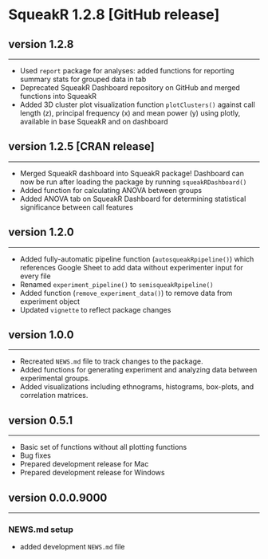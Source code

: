 # SqueakR 1.2.8 [GitHub release]

## version 1.2.8

---

* Used `report` package for analyses: added functions for reporting summary stats
  for grouped data in tab
* Deprecated SqueakR Dashboard repository on GitHub and merged functions into
  SqueakR
* Added 3D cluster plot visualization function `plotClusters()` against call
  length (z), principal frequency (x) and mean power (y) using plotly, available
  in base SqueakR and on dashboard

## version 1.2.5 [CRAN release]

---

* Merged SqueakR dashboard into SqueakR package! Dashboard can now be run after
  loading the package by running `squeakRDashboard()`
* Added function for calculating ANOVA between groups
* Added ANOVA tab on SqueakR Dashboard for determining statistical significance
  between call features

## version 1.2.0

---

* Added fully-automatic pipeline function (`autosqueakRpipeline()`) which references
  Google Sheet to add data without experimenter input for every file
* Renamed `experiment_pipeline()` to `semisqueakRpipeline()`
* Added function (`remove_experiment_data()`) to remove data from experiment object
* Updated `vignette` to reflect package changes

## version 1.0.0

---

* Recreated `NEWS.md` file to track changes to the package.
* Added functions for generating experiment and analyzing data between experimental groups.
* Added visualizations including ethnograms, histograms, box-plots, and correlation matrices.

## version 0.5.1

---

- Basic set of functions without all plotting functions
- Bug fixes
- Prepared development release for Mac
- Prepared development release for Windows


## version 0.0.0.9000

---

### NEWS.md setup

- added development `NEWS.md` file
